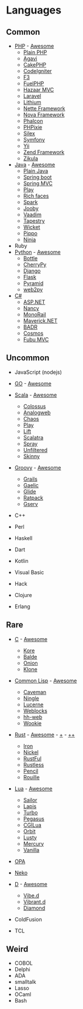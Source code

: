 # Languages

## Common

* [PHP](http://php.net/) - [Awesome](https://github.com/ziadoz/awesome-php)
  * [Plain PHP]()
  * [Agavi](http://www.agavi.org/)
  * [CakePHP](http://cakephp.org/)
  * [CodeIgniter](http://www.codeigniter.com/)
  * [F3](http://fatfreeframework.com/)
  * [FuelPHP](http://fuelphp.com/)
  * [Hazaar MVC](http://www.hazaarmvc.com/)
  * [Laravel](https://laravel.com/)
  * [Lithium](http://li3.me)
  * [Nette Framework](https://nette.org/)
  * [Nova Framework](http://novaframework.com)
  * [Phalcon](https://phalconphp.com/)
  * [PHPixie](https://phpixie.com/)
  * [Silex](http://silex.sensiolabs.org/)
  * [Symfony](http://symfony.com/)
  * [Yii](http://www.yiiframework.com/)
  * [Zend Framework](http://framework.zend.com/)
  * [Zikula](http://zikula.org/)
* [Java](http://www.oracle.com/technetwork/java/javase/overview/java8-2100321.html) - [Awesome](https://github.com/akullpp/awesome-java)
  * [Plain Java]()
  * [Spring boot](http://projects.spring.io/spring-boot/)
  * [Spring MVC](http://docs.spring.io/spring/docs/current/spring-framework-reference/html/mvc.html)
  * [Play](https://playframework.com/)
  * [Rich faces](http://richfaces.jboss.org/)
  * [Spark](http://sparkjava.com/)
  * [Jooby](http://jooby.org/)
  * [Vaadim](https://vaadin.com/home)
  * [Tapestry](http://tapestry.apache.org/index.html)
  * [Wicket](http://wicket.apache.org/)
  * [Pippo](http://www.pippo.ro/)
  * [Ninja](http://www.ninjaframework.org/)
* Ruby
* [Python](https://www.python.org/) - [Awesome](https://github.com/vinta/awesome-python)
  * [Bottle](bottlepy.org/)
  * [CherryPy](http://cherrypy.org/)
  * [Django](https://www.djangoproject.com/)
  * [Flask](http://flask.pocoo.org/)
  * [Pyramid](http://www.pylonsproject.org/)
  * [web2py](http://www.web2py.com/)
* [C#](https://github.com/quozd/awesome-dotnet)
    * [ASP.NET](http://www.asp.net/mvc)
    * [Nancy](http://nancyfx.org/)
    * [MonoRail](https://github.com/castleproject/MonoRail/blob/master/MR2/docs/README.md)
    * [Maverick.NET](http://mavnet.sourceforge.net/)
    * [BADR](http://badrproject.codeplex.com/)
    * [Cosmos](http://cwf.codeplex.com/)
    * [Fubu MVC](http://fubuworld.com/fubumvc/index/)

## Uncommon

* JavaScript (nodejs)
* [GO](https://golang.org/) - [Awesome](https://github.com/avelino/awesome-go)

* [Scala](http://www.scala-lang.org/) - [Awesome](https://github.com/lauris/awesome-scala)
  * [Colossus](http://tumblr.github.io/colossus/)
  * [Analogweb](http://analogweb.org/)
  * [Chaos](https://github.com/mesosphere/chaos)
  * [Play](https://playframework.com/)
  * [Lift](http://liftweb.net/)
  * [Scalatra](http://scalatra.org/)
  * [Spray](http://spray.io/)
  * [Unfiltered](http://unfiltered.databinder.net/Unfiltered.html)
  * [Skinny](http://skinny-framework.org/)

* [Groovy](http://www.groovy-lang.org/) - [Awesome](https://github.com/kdabir/awesome-groovy)
  * [Grails](https://grails.org/)
  * [Gaelic](http://gaelyk.appspot.com/)
  * [Glide](http://glide-gae.appspot.com/)
  * [Ratpack](https://ratpack.io/)
  * [Gserv](https://github.com/javaConductor/gserv)

* C++
* Perl
* Haskell
* Dart
* Kotlin
* Visual Basic
* Hack
* Clojure
* Erlang

## Rare

* [C](http://www.gnu.org/software/gnu-c-manual/gnu-c-manual.html) - [Awesome](https://github.com/aleksandar-todorovic/awesome-c)
  * [Kore](https://kore.io/)
  * [Balde](https://balde.rgm.io/)
  * [Onion](https://github.com/davidmoreno/onion)
  * [Klone](http://www.koanlogic.com/klone/index.html)

* [Common Lisp](https://common-lisp.net/) - [Awesome](https://github.com/CodyReichert/awesome-cl)
  * [Caveman](http://8arrow.org/caveman/)
  * [Ningle](http://8arrow.org/ningle/)
  * [Lucerne](http://eudoxia.me/lucerne/)
  * [Weblocks](http://weblocks-framework.info/)
  * [hh-web](https://github.com/hargettp/hh-web)
  * [Wookie](http://wookie.lyonbros.com/)

* [Rust](https://www.rust-lang.org/) - [Awesome](https://github.com/kud1ing/awesome-rust) - [+](https://github.com/flosse/rust-web-framework-comparison) - [++](http://www.arewewebyet.org/)
  * [Iron](http://ironframework.io/)
  * [Nickel](http://nickel.rs/)
  * [RustFul](https://github.com/Ogeon/rustful)
  * [Rustless](http://rustless.org/)
  * [Pencil](https://github.com/fengsp/pencil)
  * [Rouille](https://github.com/tomaka/rouille)

* [Lua](https://www.lua.org/) - [Awesome](https://github.com/LewisJEllis/awesome-lua)
  * [Sailor](http://www.sailorproject.org/)
  * [Lapis](http://leafo.net/lapis/)
  * [Turbo](https://turbo.readthedocs.io/en/latest/index.html)
  * [Pegasus](http://evandrolg.github.io/pegasus.lua/)
  * [CGILua](http://keplerproject.github.io/cgilua/)
  * [Orbit](http://keplerproject.github.io/orbit/)
  * [Lusty](https://github.com/Olivine-Labs/lusty)
  * [Mercury](https://github.com/nrk/mercury)
  * [Vanilla](http://idevz.github.io/vanilla/)

* [OPA](http://opalang.org/)

* [Neko](http://nekovm.org/)

* [D](http://dlang.org/) - [Awesome](https://github.com/zhaopuming/awesome-d)
  * [Vibe.d](https://github.com/rejectedsoftware/vibe.d)
  * [Vibrant.d](https://github.com/Mihail-K/vibrant.d)
  * [Diamond](https://github.com/bausshf/Diamond)

* ColdFusion
* TCL

## Weird

* COBOL
* Delphi
* ADA
* smalltalk
* Lasso
* OCaml
* Bash
